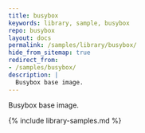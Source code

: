 ```yaml
---
title: busybox
keywords: library, sample, busybox
repo: busybox
layout: docs
permalink: /samples/library/busybox/
hide_from_sitemap: true
redirect_from:
- /samples/busybox/
description: |
  Busybox base image.
---
```


Busybox base image.


{% include library-samples.md %}
